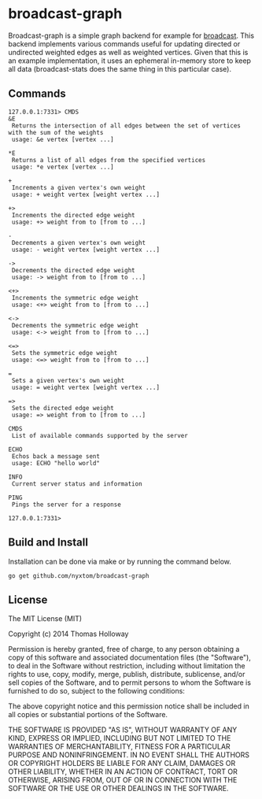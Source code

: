 # broadcast-graph

Broadcast-graph is a simple graph backend for example for
[broadcast](http://github.com/nyxtom/broadcast). This backend implements
various commands useful for updating directed or undirected weighted edges
as well as weighted vertices. Given that this is an example
implementation, it uses an ephemeral in-memory store to keep all data
(broadcast-stats does the same thing in this particular case). 

## Commands

```
127.0.0.1:7331> CMDS
&E
 Returns the intersection of all edges between the set of vertices with the sum of the weights
 usage: &e vertex [vertex ...]

*E
 Returns a list of all edges from the specified vertices
 usage: *e vertex [vertex ...]

+
 Increments a given vertex's own weight
 usage: + weight vertex [weight vertex ...]

+>
 Increments the directed edge weight
 usage: +> weight from to [from to ...]

-
 Decrements a given vertex's own weight
 usage: - weight vertex [weight vertex ...]

->
 Decrements the directed edge weight
 usage: -> weight from to [from to ...]

<+>
 Increments the symmetric edge weight
 usage: <+> weight from to [from to ...]

<->
 Decrements the symmetric edge weight
 usage: <-> weight from to [from to ...]

<=>
 Sets the symmetric edge weight
 usage: <=> weight from to [from to ...]

=
 Sets a given vertex's own weight
 usage: = weight vertex [weight vertex ...]

=>
 Sets the directed edge weight
 usage: => weight from to [from to ...]

CMDS
 List of available commands supported by the server

ECHO
 Echos back a message sent
 usage: ECHO "hello world"

INFO
 Current server status and information

PING
 Pings the server for a response

127.0.0.1:7331>
```

## Build and Install

Installation can be done via make or by running the command below.

```
go get github.com/nyxtom/broadcast-graph
```

## License
The MIT License (MIT)

Copyright (c) 2014 Thomas Holloway

Permission is hereby granted, free of charge, to any person obtaining a copy
of this software and associated documentation files (the "Software"), to deal
in the Software without restriction, including without limitation the rights
to use, copy, modify, merge, publish, distribute, sublicense, and/or sell
copies of the Software, and to permit persons to whom the Software is
furnished to do so, subject to the following conditions:

The above copyright notice and this permission notice shall be included in all
copies or substantial portions of the Software.

THE SOFTWARE IS PROVIDED "AS IS", WITHOUT WARRANTY OF ANY KIND, EXPRESS OR
IMPLIED, INCLUDING BUT NOT LIMITED TO THE WARRANTIES OF MERCHANTABILITY,
FITNESS FOR A PARTICULAR PURPOSE AND NONINFRINGEMENT. IN NO EVENT SHALL THE
AUTHORS OR COPYRIGHT HOLDERS BE LIABLE FOR ANY CLAIM, DAMAGES OR OTHER
LIABILITY, WHETHER IN AN ACTION OF CONTRACT, TORT OR OTHERWISE, ARISING FROM,
OUT OF OR IN CONNECTION WITH THE SOFTWARE OR THE USE OR OTHER DEALINGS IN THE
SOFTWARE.
